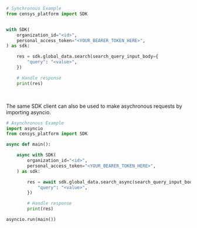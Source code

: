 <!-- Start SDK Example Usage [usage] -->
```python
# Synchronous Example
from censys_platform import SDK


with SDK(
    organization_id="<id>",
    personal_access_token="<YOUR_BEARER_TOKEN_HERE>",
) as sdk:

    res = sdk.global_data.search(search_query_input_body={
        "query": "<value>",
    })

    # Handle response
    print(res)
```

</br>

The same SDK client can also be used to make asychronous requests by importing asyncio.
```python
# Asynchronous Example
import asyncio
from censys_platform import SDK

async def main():

    async with SDK(
        organization_id="<id>",
        personal_access_token="<YOUR_BEARER_TOKEN_HERE>",
    ) as sdk:

        res = await sdk.global_data.search_async(search_query_input_body={
            "query": "<value>",
        })

        # Handle response
        print(res)

asyncio.run(main())
```
<!-- End SDK Example Usage [usage] -->